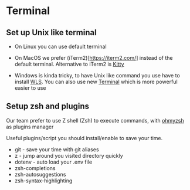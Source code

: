 # Terminal

## Set up Unix like terminal

- On Linux you can use default terminal

- On MacOS we prefer (iTerm2)[https://iterm2.com/] instead of the default terminal. Alternative to iTerm2 is [Kitty](https://sw.kovidgoyal.net/kitty/)

- Windows is kinda tricky, to have Unix like command you use have to install [WLS](https://learn.microsoft.com/en-us/windows/wsl/install). You can also use new [Terminal](https://github.com/microsoft/terminal) which is more powerful easier to use

## Setup zsh and plugins

Our team prefer to use Z shell (Zsh) to execute commands, with [ohmyzsh](https://github.com/ohmyzsh/ohmyzsh) as plugins manager

Useful plugins/script you should install/enable to save your time.

- git - save your time with git aliases
- z - jump around you visited directory quickly
- dotenv - auto load your .env file
- zsh-completions
- zsh-autosuggestions
- zsh-syntax-highlighting
